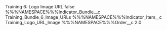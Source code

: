<?xml version="1.0" encoding="UTF-8"?>
<CustomMetadata xmlns="http://soap.sforce.com/2006/04/metadata" xmlns:xsi="http://www.w3.org/2001/XMLSchema-instance" xmlns:xsd="http://www.w3.org/2001/XMLSchema">
    <label>Training 6: Logo Image URL</label>
    <protected>false</protected>
    <values>
        <field>%%%NAMESPACE%%%Indicator_Bundle__c</field>
        <value xsi:type="xsd:string">Training_Bundle_6_Image_URLs</value>
    </values>
    <values>
        <field>%%%NAMESPACE%%%Indicator_Item__c</field>
        <value xsi:type="xsd:string">Training_Logo_URL_Image</value>
    </values>
    <values>
        <field>%%%NAMESPACE%%%Order__c</field>
        <value xsi:type="xsd:double">2.0</value>
    </values>
</CustomMetadata>
